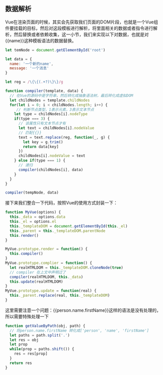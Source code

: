 ## 数据解析

Vue在渲染页面的时候，其实会先获取我们页面的DOM片段，也就是一个Vue组件要挂载的目标，然后对这段模板进行解析，将里面相关的数据或者指令进行解析，然后替换或者依赖收集，这一小节，我们来实现以下对数据，也就是对{{name}}这种模板语法的数据替换。

```javascript
let temNode = document.getElementById('root')

let data = {
  name: '一个新的name',
  message: '一个消息'
}

let reg = /\{\{(.+?)\}\}/g

function compiler(template, data) {
  // 在Vue的源码中是字符串，然后转化成抽象语法树，最后转化成虚拟DOM
  let childNodes = template.childNodes
  for(let i = 0; i < childNodes.length; i++) {
     // 判断节点类型，1表示元素，3表示文本节点
    let type = childNodes[i].nodeType
    if(type === 3) {
      // 该属性只有文本节点才有
      let text = childNodes[i].nodeValue
      // 匹配{{}}
      text = text.replace(reg, function(_, g) {
        let key = g.trim()
        return data[key]
      })
      childNodes[i].nodeValue = text
    } else if(type === 1) {
      // 递归
      compiler(childNodes[i], data)
    }
  }
}

compiler(tempNode, data)
```

接下来我们整合一下代码，按照Vue的使用方式封装一下：

```javascript
function MyVue(options) {
  this._data = options.data
  this._el = options.el
  this._templateDOM = document.getElementById(this._el)
  this._parent = this._templateDOM.parentNode
  this.render()
}

MyVue.prototype.render = function() {
  this.compiler()
}
MyVue.prototype.complier = function() {
  let realHTMLDOM = this._templateDOM.cloneNode(true)
  // compiler 在上文中声明过了
  compiler(realHTMLDOM, this._data)
  this.update(realHTMLDOM)
}
MyVue.prototype.update = function(real) {
  this._parent.replace(real, this._templateDOM)
}
```

这里需要注意一个问题：{{person.name.firstName}}这样的语法是没有处理的，所以需要特殊处理一下

```javascript
function getValueByPath(obj, path) {
  // 将person.name.firstName 转化成['person', 'name', 'firstName']
  let paths = path.split('.')
  let res = obj
  let prop
  while(prop = paths.shift()) {
    res = res[prop]
  }
  return res
}
```
